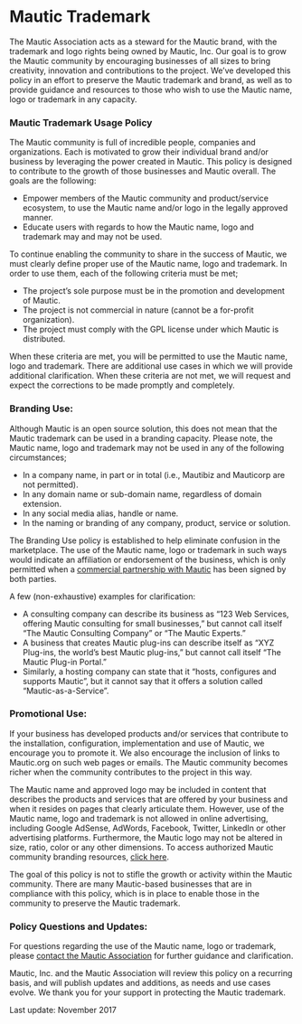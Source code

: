 # Mautic Trademark

The Mautic Association acts as a steward for the Mautic brand, with the trademark and logo rights being owned by Mautic, Inc. Our goal is to grow the Mautic community by encouraging businesses of all sizes to bring creativity, innovation and contributions to the project.  We’ve developed this policy in an effort to preserve the Mautic trademark and brand, as well as to provide guidance and resources to those who wish to use the Mautic name, logo or trademark in any capacity. 


### Mautic Trademark Usage Policy

The Mautic community is full of incredible people, companies and organizations. Each is motivated to grow their individual brand and/or business by leveraging the power created in Mautic. This policy is designed to contribute to the growth of those businesses and Mautic overall. The goals are the following:


- Empower members of the Mautic community and product/service ecosystem, to use the Mautic name and/or logo in the legally approved manner.
- Educate users with regards to how the Mautic name, logo and trademark may and may not be used.



To continue enabling the community to share in the success of Mautic, we must clearly define proper use of the Mautic name, logo and trademark. In order to use them, each of the following criteria must be met;


- The project’s sole purpose must be in the promotion and development of Mautic.
- The project is not commercial in nature (cannot be a for-profit organization).
- The project must comply with the GPL license under which Mautic is distributed.



When these criteria are met, you will be permitted to use the Mautic name, logo and trademark. There are additional use cases in which  we will provide additional clarification. When these criteria are not met, we will request and expect the corrections to be made promptly and completely.


### Branding Use:

Although Mautic is an open source solution, this does not mean that the Mautic trademark can be used in a branding capacity. Please note, the Mautic name, logo and trademark may not be used in any of the following circumstances;


- In a company name, in part or in total (i.e., Mautibiz and Mauticorp are not permitted).
- In any domain name or sub-domain name, regardless of domain extension.
- In any social media alias, handle or name.
- In the naming or branding of any company, product, service or solution.



The Branding Use policy is established to help eliminate confusion in the marketplace. The use of the Mautic name, logo or trademark in such ways would indicate an affiliation or endorsement of the business, which is only permitted when a [commercial partnership with Mautic](https://www.mautic.com/partners) has been signed by both parties.

A few (non-exhaustive) examples for clarification:


- A consulting company can describe its business as “123 Web Services, offering Mautic consulting for small businesses,” but cannot call itself “The Mautic Consulting Company” or “The Mautic Experts.” 
- A business that creates Mautic plug-ins can describe itself as “XYZ Plug-ins, the world’s best Mautic plug-ins,” but cannot call itself “The Mautic Plug-in Portal.” 
- Similarly, a hosting company can state that it “hosts, configures and supports Mautic”, but it cannot say that it offers a solution called “Mautic-as-a-Service”.




### Promotional Use:

If your business has developed products and/or services that contribute to the installation, configuration, implementation and use of Mautic, we encourage you to promote it. We also encourage the inclusion of links to Mautic.org on such web pages or emails. The Mautic community becomes richer when the community contributes to the project in this way. 
 
The Mautic name and approved logo may be included in content that describes the products and services that are offered by your business and when it resides on pages that clearly articulate them. However, use of the Mautic name, logo and trademark is not allowed in online advertising, including Google AdSense, AdWords, Facebook, Twitter, LinkedIn or other advertising platforms. Furthermore, the Mautic logo may not be altered in size, ratio, color or any other dimensions. To access authorized Mautic community branding resources, [click here](https://www.mautic.org/about/logos-and-graphics/).

The goal of this policy is not to stifle the growth or activity within the Mautic community. There are many Mautic-based businesses that are in compliance with this policy, which is in place to enable those in the community to preserve the Mautic trademark. 


### Policy Questions and Updates:

For questions regarding the use of the Mautic name, logo or trademark, please [contact the Mautic Association](mailto:trademark@mautic.org) for further guidance and clarification.

Mautic, Inc. and the Mautic Association will review this policy on a recurring basis, and will publish updates and additions, as needs and use cases evolve. We thank you for your support in protecting the Mautic trademark.

Last update: November 2017